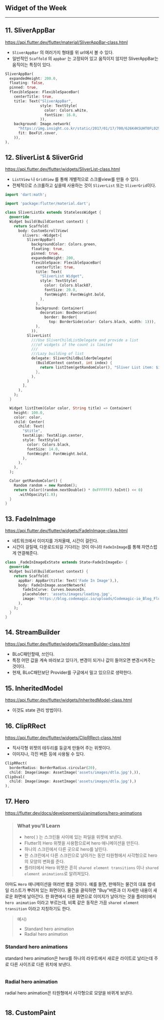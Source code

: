 ## Widget of the Week

---

## 11. SliverAppBar

https://api.flutter.dev/flutter/material/SliverAppBar-class.html

- `SliverAppBar` 의 여러가지 형태를 위 url에서 볼 수 있다.
- 일반적인 `Scaffold` 의 `appbar` 는 고정되어 있고 움직이지 않지만 SliverAppBar는 움직이는 특징이 있다.

```dart
SliverAppBar(
  expandedHeight: 200.0,
  floating: false,
  pinned: true,
  flexibleSpace: FlexibleSpaceBar(
    centerTitle: true,
    title: Text("SliverAppBar",
                style: TextStyle(
                  color: Colors.white,
                  fontSize: 16.0,
                )),
    background: Image.network(
      "https://img.insight.co.kr/static/2017/01/17/700/626K4KSUHT0FL029P107.jpg",
      fit: BoxFit.cover,
    )),
),
```

## 12. SliverList & SliverGrid

https://api.flutter.dev/flutter/widgets/SliverList-class.html

- `ListView` 나 `GridView` 를 통해 개별적으로 스크롤view를 만들 수 있다.
- 전체적으로 스크롤하고 싶을때 사용하는 것이 `SliverList` 또는 `SliverGrid`이다.

```dart
import 'dart:math';

import 'package:flutter/material.dart';

class SliverListEx extends StatelessWidget {
  @override
  Widget build(BuildContext context) {
    return Scaffold(
      body: CustomScrollView(
        slivers: <Widget>[
          SliverAppBar(
            backgroundColor: Colors.green,
            floating: true,
            pinned: true,
            expandedHeight: 200,
            flexibleSpace: FlexibleSpaceBar(
              centerTitle: true,
              title: Text(
                "SliverList Widget",
                style: TextStyle(
                  color: Colors.black87,
                  fontSize: 20.0,
                  fontWeight: FontWeight.bold,
                ),
              ),
              background: Container(
                decoration: BoxDecoration(
                  border: Border(
                    top: BorderSide(color: Colors.black, width: 1))),
              ),
            )),
          SliverList(
            ///Use SliverChildListDelegate and provide a list
            ///of widgets if the count is limited
            ///
            ///Lazy building of list
            delegate: SliverChildBuilderDelegate(
              (BuildContext context, int index) {
                return listItem(getRandomColor(), "Sliver List item: $index");
              },
            ),
          )
        ],
      ),
    );
  }

  Widget listItem(Color color, String title) => Container(
    height: 100.0,
    color: color,
    child: Center(
      child: Text(
        "$title",
        textAlign: TextAlign.center,
        style: TextStyle(
          color: Colors.black,
          fontSize: 14.0,
          fontWeight: FontWeight.bold,
        ),
      ),
    ),
  );

  Color getRandomColor() {
    Random random = new Random();
    return Color((random.nextDouble() * 0xFFFFFF).toInt() << 0)
      .withOpacity(1.0);
  }
}

```



## 13. FadeInImage

https://api.flutter.dev/flutter/widgets/FadeInImage-class.html

- 네트워크에서 이미지를 가져올때, 시간이 걸린다.
- 시간이 걸릴때, 다운로드되길 기다리는 것이 아니라 `FadeInImage`를 통해 자연스럽게 연결해준다.

```dart
class _FadeInImageExState extends State<FadeInImageEx> {
  @override
  Widget build(BuildContext context) {
    return Scaffold(
      appBar: AppBar(title: Text('Fade In Image'),),
      body: FadeInImage.assetNetwork(
        fadeInCurve: Curves.bounceIn,
        placeholder: 'assets/images/loading.jpg',
        image: 'https://blog.codemagic.io/uploads/Codemagic-io_Blog_Flutter-Versus-Other-Mobile-Development-Frameworks_2.png',
      ),
    );
  }
}
```



## 14. StreamBuilder

https://api.flutter.dev/flutter/widgets/StreamBuilder-class.html

- BLoC패턴할때, 쓰인다.
- 특정 어떤 값을 계속 바라보고 있다가, 변경이 되거나 값이 들어오면 변경시켜주는 것이다.
- 현재, BLoC패턴보단 Provider를 구글에서 밀고 있으므로 생략한다.



## 15. InheritedModel

https://api.flutter.dev/flutter/widgets/InheritedModel-class.html

- 이것도 state 관리 방법이다.



## 16. ClipRRect

https://api.flutter.dev/flutter/widgets/ClipRRect-class.html

- 직사각형 위젯의 테두리를 둥글게 만들어 주는 위젯이다.
- 이미지나, 각진 버튼 등에 사용될 수 있다.

```dart
ClipRRect(
  borderRadius: BorderRadius.circular(20),
  child: Image(image: AssetImage('assets/images/dtla.jpg'),)),
ClipOval(
  child: Image(image: AssetImage('assets/images/dtla.jpg'),)
),
```



## 17. Hero

https://flutter.dev/docs/development/ui/animations/hero-animations

> ### What you'll Learn
>
> - hero( ) 는 스크린들 사이에 있는 파일을 위젯에 보낸다.
> - Flutter의 Hero 위젯을 사용함으로써 hero 애니메이션을 만든다.
> - 하나의 스크린에서 다른 곳으로 hero를 날린다.
> - 한 스크린에서 다른 스크린으로 날아가는 동안 타원형에서 사각형으로 hero의 모양의 변화를 준다.
> - 플러터에서 Hero 위젯은 흔히 `shared element transitions` 이나 `shared element animations`로 알려져있다.

아마도 `Hero` 애니메이션을 여러번 봤을 것이다. 예를 들면, 판매하는 물건의 대표 썸네일 리스트가 뿌려져 있는 화면이다. 물건을 클릭하면 "Buy"버튼과 더 자세한 내용이 새로운 화면에 날아간다. 한 화면에서 다른 화면으로 이미지가 날아가는 것을 플러터에서 `hero animation` 이라고 부르는데, 비록 같은 동작은 가끔 `shared element transition` 이라고 지칭하기도 한다.

> 예시)
>
> - Standard hero animation
> - Radial hero animation

### Standard hero animations

standard hero animation은 hero를 하나의 라우트에서 새로운 라이트로 날리는데 주로 다른 사이즈로 다른 위치에 보낸다.

```

```



### Radial hero animation

radial hero animation은 타원형에서 사각형으로 모양을 바뀌게 보낸다.

```

```



## 18. CustomPaint

